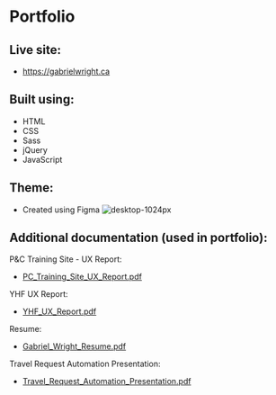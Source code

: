 # Portfolio

## Live site:
- https://gabrielwright.ca


## Built using:
- HTML
- CSS
- Sass
- jQuery
- JavaScript

## Theme:
- Created using Figma
![desktop-1024px](https://user-images.githubusercontent.com/52660296/170135582-32776d12-8843-4414-86e8-d7c303b88f85.png)

## Additional documentation (used in portfolio):

P&C Training Site - UX Report:
- [PC_Training_Site_UX_Report.pdf](https://github.com/gabrielwright1/GabrielWright-portfolio/files/8772465/PC_Training_Site_UX_Report.pdf)


YHF UX Report:
- [YHF_UX_Report.pdf](https://github.com/gabrielwright1/GabrielWright-portfolio/files/8772468/YHF_UX_Report.pdf)


Resume:
- [Gabriel_Wright_Resume.pdf](https://github.com/gabrielwright1/GabrielWright-portfolio/files/8772472/Gabriel_Wright_Resume.pdf)

Travel Request Automation Presentation:
- [Travel_Request_Automation_Presentation.pdf](https://github.com/gabrielwright1/my-portfolio/files/8893354/GAW.-.Travel_Request_Automation_Presentation.pdf)
